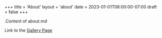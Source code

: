 +++
title = 'About'
layout = 'about'
date = 2023-01-01T08:00:00-07:00
draft = false
+++

.Content of about.md

Link to the [Gallery Page](/gallery)